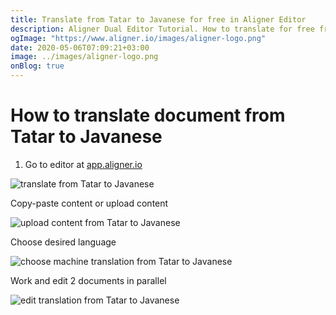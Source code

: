 ```yaml
---
title: Translate from Tatar to Javanese for free in Aligner Editor
description: Aligner Dual Editor Tutorial. How to translate for free from Tatar to Javanese. Aligner is multilingual document management platform. 
ogImage: "https://www.aligner.io/images/aligner-logo.png"
date: 2020-05-06T07:09:21+03:00
image: ../images/aligner-logo.png
onBlog: true
---
```


# How to translate document from Tatar to Javanese

1. Go to editor at [app.aligner.io](https://app.aligner.io "Aligner App web page")

![translate from Tatar to Javanese](../aligner-blank-editor.png "translate from Tatar to Javanese")

Copy-paste content or upload content

![upload content from Tatar to Javanese](../aligner-uploaded-document.png "upload content from Tatar to Javanese")

Choose desired language

![choose machine translation from Tatar to Javanese](../aligner-language-dropdown.png "choose machine translation from Tatar to Javanese")

Work and edit 2 documents in parallel

![edit translation from Tatar to Javanese](../aligner-double-sitded-editor.png "edit translation from Tatar to Javanese")

